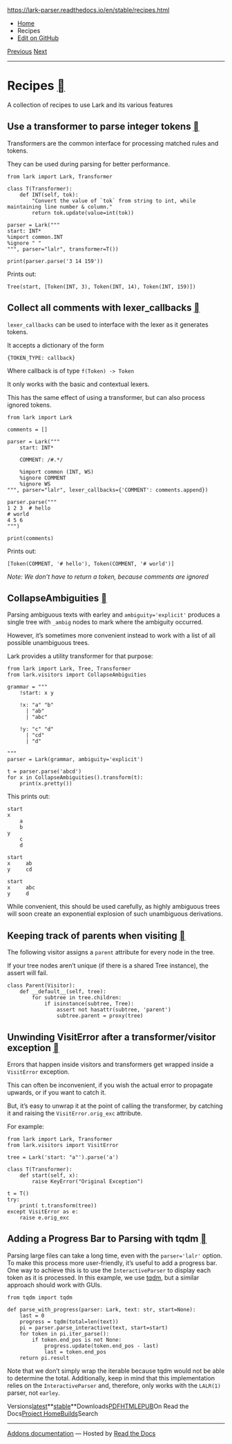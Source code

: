 https://lark-parser.readthedocs.io/en/stable/recipes.html

- [Home](https://lark-parser.readthedocs.io/en/stable/index.html)
- Recipes
- [Edit on GitHub](https://github.com/lark-parser/lark/blob/acfe33d943a1310f3ca26145eb2896bc5c4955c9/docs/recipes.md)

[Previous](https://lark-parser.readthedocs.io/en/stable/how_to_develop.html "How to develop Lark - Guide") [Next](https://lark-parser.readthedocs.io/en/stable/examples/index.html "Examples for Lark")

* * *

# Recipes [](https://lark-parser.readthedocs.io/en/stable/recipes.html\#recipes "Permalink to this heading")

A collection of recipes to use Lark and its various features

## Use a transformer to parse integer tokens [](https://lark-parser.readthedocs.io/en/stable/recipes.html\#use-a-transformer-to-parse-integer-tokens "Permalink to this heading")

Transformers are the common interface for processing matched rules and tokens.

They can be used during parsing for better performance.

```
from lark import Lark, Transformer

class T(Transformer):
    def INT(self, tok):
        "Convert the value of `tok` from string to int, while maintaining line number & column."
        return tok.update(value=int(tok))

parser = Lark("""
start: INT*
%import common.INT
%ignore " "
""", parser="lalr", transformer=T())

print(parser.parse('3 14 159'))

```

Prints out:

```
Tree(start, [Token(INT, 3), Token(INT, 14), Token(INT, 159)])

```

## Collect all comments with lexer\_callbacks [](https://lark-parser.readthedocs.io/en/stable/recipes.html\#collect-all-comments-with-lexer-callbacks "Permalink to this heading")

`lexer_callbacks` can be used to interface with the lexer as it generates tokens.

It accepts a dictionary of the form

```
{TOKEN_TYPE: callback}

```

Where callback is of type `f(Token) -> Token`

It only works with the basic and contextual lexers.

This has the same effect of using a transformer, but can also process ignored tokens.

```
from lark import Lark

comments = []

parser = Lark("""
    start: INT*

    COMMENT: /#.*/

    %import common (INT, WS)
    %ignore COMMENT
    %ignore WS
""", parser="lalr", lexer_callbacks={'COMMENT': comments.append})

parser.parse("""
1 2 3  # hello
# world
4 5 6
""")

print(comments)

```

Prints out:

```
[Token(COMMENT, '# hello'), Token(COMMENT, '# world')]

```

_Note: We don’t have to return a token, because comments are ignored_

## CollapseAmbiguities [](https://lark-parser.readthedocs.io/en/stable/recipes.html\#collapseambiguities "Permalink to this heading")

Parsing ambiguous texts with earley and `ambiguity='explicit'` produces a single tree with `_ambig` nodes to mark where the ambiguity occurred.

However, it’s sometimes more convenient instead to work with a list of all possible unambiguous trees.

Lark provides a utility transformer for that purpose:

```
from lark import Lark, Tree, Transformer
from lark.visitors import CollapseAmbiguities

grammar = """
    !start: x y

    !x: "a" "b"
      | "ab"
      | "abc"

    !y: "c" "d"
      | "cd"
      | "d"

"""
parser = Lark(grammar, ambiguity='explicit')

t = parser.parse('abcd')
for x in CollapseAmbiguities().transform(t):
    print(x.pretty())

```

This prints out:

```
start
x
    a
    b
y
    c
    d

start
x     ab
y     cd

start
x     abc
y     d

```

While convenient, this should be used carefully, as highly ambiguous trees will soon create an exponential explosion of such unambiguous derivations.

## Keeping track of parents when visiting [](https://lark-parser.readthedocs.io/en/stable/recipes.html\#keeping-track-of-parents-when-visiting "Permalink to this heading")

The following visitor assigns a `parent` attribute for every node in the tree.

If your tree nodes aren’t unique (if there is a shared Tree instance), the assert will fail.

```
class Parent(Visitor):
    def __default__(self, tree):
        for subtree in tree.children:
            if isinstance(subtree, Tree):
                assert not hasattr(subtree, 'parent')
                subtree.parent = proxy(tree)

```

## Unwinding VisitError after a transformer/visitor exception [](https://lark-parser.readthedocs.io/en/stable/recipes.html\#unwinding-visiterror-after-a-transformer-visitor-exception "Permalink to this heading")

Errors that happen inside visitors and transformers get wrapped inside a `VisitError` exception.

This can often be inconvenient, if you wish the actual error to propagate upwards, or if you want to catch it.

But, it’s easy to unwrap it at the point of calling the transformer, by catching it and raising the `VisitError.orig_exc` attribute.

For example:

```
from lark import Lark, Transformer
from lark.visitors import VisitError

tree = Lark('start: "a"').parse('a')

class T(Transformer):
    def start(self, x):
        raise KeyError("Original Exception")

t = T()
try:
    print( t.transform(tree))
except VisitError as e:
    raise e.orig_exc

```

## Adding a Progress Bar to Parsing with tqdm [](https://lark-parser.readthedocs.io/en/stable/recipes.html\#adding-a-progress-bar-to-parsing-with-tqdm "Permalink to this heading")

Parsing large files can take a long time, even with the `parser='lalr'` option. To make this process more user-friendly, it’s useful to add a progress bar. One way to achieve this is to use the `InteractiveParser` to display each token as it is processed. In this example, we use [tqdm](https://github.com/tqdm/tqdm), but a similar approach should work with GUIs.

```
from tqdm import tqdm

def parse_with_progress(parser: Lark, text: str, start=None):
    last = 0
    progress = tqdm(total=len(text))
    pi = parser.parse_interactive(text, start=start)
    for token in pi.iter_parse():
        if token.end_pos is not None:
            progress.update(token.end_pos - last)
            last = token.end_pos
    return pi.result

```

Note that we don’t simply wrap the iterable because tqdm would not be able to determine the total. Additionally, keep in mind that this implementation relies on the `InteractiveParser` and, therefore, only works with the `LALR(1)` parser, not `earley`.

Versions[latest](https://lark-parser.readthedocs.io/en/latest/recipes.html)**[stable](https://lark-parser.readthedocs.io/en/stable/recipes.html)**Downloads[PDF](https://lark-parser.readthedocs.io/_/downloads/en/stable/pdf/)[HTML](https://lark-parser.readthedocs.io/_/downloads/en/stable/htmlzip/)[EPUB](https://lark-parser.readthedocs.io/_/downloads/en/stable/epub/)On Read the Docs[Project Home](https://app.readthedocs.org/projects/lark-parser/?utm_source=lark-parser&utm_content=flyout)[Builds](https://app.readthedocs.org/projects/lark-parser/builds/?utm_source=lark-parser&utm_content=flyout)Search

* * *

[Addons documentation](https://docs.readthedocs.io/page/addons.html?utm_source=lark-parser&utm_content=flyout) ― Hosted by
[Read the Docs](https://about.readthedocs.com/?utm_source=lark-parser&utm_content=flyout)